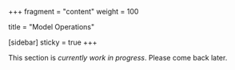 +++
fragment = "content"
weight = 100

title = "Model Operations"

[sidebar]
  sticky = true
+++

This section is _currently work in progress_. Please come back later.
